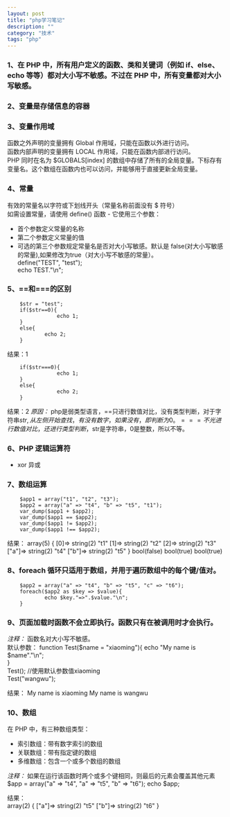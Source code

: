 ```yaml
---
layout: post
title: "php学习笔记"
description: ""
category: "技术" 
tags: "php" 
---
```



### 1、在 PHP 中，所有用户定义的函数、类和关键词（例如 if、else、echo 等等）都对大小写不敏感。不过在 PHP 中，所有变量都对大小写敏感。    

### 2、变量是存储信息的容器   

### 3、变量作用域    
函数之外声明的变量拥有 Global 作用域，只能在函数以外进行访问。     
函数内部声明的变量拥有 LOCAL 作用域，只能在函数内部进行访问。      
PHP 同时在名为 $GLOBALS[index] 的数组中存储了所有的全局变量。下标存有变量名。这个数组在函数内也可以访问，并能够用于直接更新全局变量。       
		<?php                              
			$app1 = 1;                                                    
			function test(){                                              
				$app2 = 2;                                                
			  global $app1;                                             
			  $GLOBALS['app1'] = 3;                                     
			  echo $app1."\n";                                          
			  echo $GLOBALS['app1']."\n";                               
			}                                                             
			test();                                                       
			echo $app1."\n";                                              
		?>         



### 4、常量      
有效的常量名以字符或下划线开头（常量名称前面没有 $ 符号）   
如需设置常量，请使用 define() 函数 - 它使用三个参数：    
- 首个参数定义常量的名称    
- 第二个参数定义常量的值    
- 可选的第三个参数规定常量名是否对大小写敏感。默认是 false(对大小写敏感的常量),如果修改为true（对大小写不敏感的常量）。    
		define("TEST", "test");   
		echo TEST."\n"; 



### 5、==和===的区别    
		$str = "test";  
		if($str==0){      
				    echo 1;     
		}              
		else{     
			    echo 2;       
		}    



结果：1   

		if($str===0){                           
				    echo 1;                                
		}                                      
		else{                                               
				    echo 2;                                  
		}      



结果：2
*原因：* php是弱类型语言，==只进行数值对比，没有类型判断，对于字符串$str,从左侧开始查找，有没有数字，如果没有，即判断为0。===不光进行数值对比，还进行类型判断，$str是字符串，0是整数，所以不等。




### 6、PHP 逻辑运算符   
- xor	异或


### 7、数组运算   
		$app1 = array("t1", "t2", "t3");  
		$app2 = array("a" => "t4", "b" => "t5", "t1");  
		var_dump($app1 + $app2);       
		var_dump($app1 == $app2);       
		var_dump($app1 != $app2);        
		var_dump($app1 !== $app2);

		
		
结果：
		array(5) {
				  [0]=>
							  string(2) "t1"
				  [1]=>
							  string(2) "t2"
				  [2]=>
							  string(2) "t3"
				  ["a"]=>
							  string(2) "t4"
				  ["b"]=>
							  string(2) "t5"
		}
		bool(false)
		bool(true)
		bool(true)



### 8、foreach 循环只适用于数组，并用于遍历数组中的每个键/值对。   
		$app2 = array("a" => "t4", "b" => "t5", "c" => "t6");   
		foreach($app2 as $key => $value){   
				echo $key."=>".$value."\n";     
		}  



### 9、页面加载时函数不会立即执行。函数只有在被调用时才会执行。    
*注释：* 函数名对大小写不敏感。    
默认参数：
		function Test($name = "xiaoming"){ 
				echo "My name is $name"."\n";  
		}   
		Test(); //使用默认参数值xiaoming                          
		Test("wangwu");  

		
		
结果：
		My name is xiaoming
		My name is wangwu



### 10、数组    
在 PHP 中，有三种数组类型：   
- 索引数组：带有数字索引的数组   
- 关联数组：带有指定键的数组    
- 多维数组：包含一个或多个数组的数组



*注释：* 如果在运行该函数时两个或多个键相同，则最后的元素会覆盖其他元素    
		$app = array("a" => "t4", "a" => "t5", "b" => "t6");
		echo $app;

		
		
结果：     
		array(2) {
				  ["a"]=>
						  string(2) "t5"
				  ["b"]=>
						  string(2) "t6"
		}
